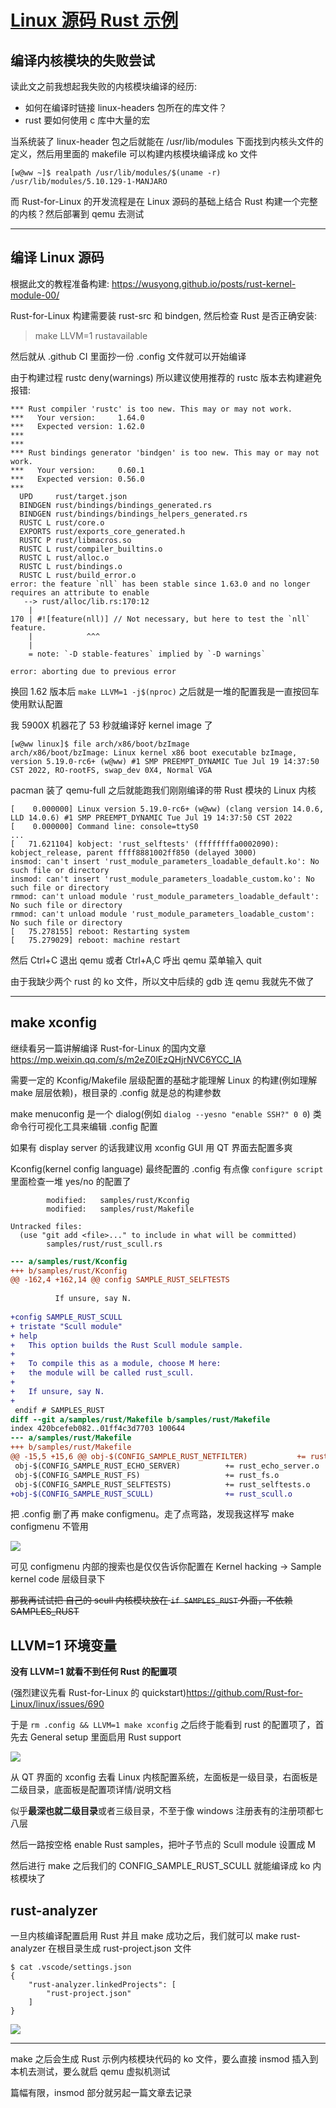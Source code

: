 # [Linux 源码 Rust 示例](/2022/07/rust_for_linux_build_samples_rust.md)

## 编译内核模块的失败尝试

读此文之前我想起我失败的内核模块编译的经历:
- 如何在编译时链接 linux-headers 包所在的库文件？
- rust 要如何使用 c 库中大量的宏

当系统装了 linux-header 包之后就能在 /usr/lib/modules 下面找到内核头文件的定义，然后用里面的 makefile 可以构建内核模块编译成 ko 文件

```
[w@ww ~]$ realpath /usr/lib/modules/$(uname -r)
/usr/lib/modules/5.10.129-1-MANJARO
```

而 Rust-for-Linux 的开发流程是在 Linux 源码的基础上结合 Rust 构建一个完整的内核？然后部署到 qemu 去测试

---

## 编译 Linux 源码

根据此文的教程准备构建: <https://wusyong.github.io/posts/rust-kernel-module-00/>

Rust-for-Linux 构建需要装 rust-src 和 bindgen, 然后检查 Rust 是否正确安装:

> make LLVM=1 rustavailable

然后就从 .github CI 里面抄一份 .config 文件就可以开始编译

由于构建过程 rustc deny(warnings) 所以建议使用推荐的 rustc 版本去构建避免报错:

```
*** Rust compiler 'rustc' is too new. This may or may not work.
***   Your version:     1.64.0
***   Expected version: 1.62.0
***
***
*** Rust bindings generator 'bindgen' is too new. This may or may not work.
***   Your version:     0.60.1
***   Expected version: 0.56.0
***
  UPD     rust/target.json
  BINDGEN rust/bindings/bindings_generated.rs
  BINDGEN rust/bindings/bindings_helpers_generated.rs
  RUSTC L rust/core.o
  EXPORTS rust/exports_core_generated.h
  RUSTC P rust/libmacros.so
  RUSTC L rust/compiler_builtins.o
  RUSTC L rust/alloc.o
  RUSTC L rust/bindings.o
  RUSTC L rust/build_error.o
error: the feature `nll` has been stable since 1.63.0 and no longer requires an attribute to enable
   --> rust/alloc/lib.rs:170:12
    |
170 | #![feature(nll)] // Not necessary, but here to test the `nll` feature.
    |            ^^^
    |
    = note: `-D stable-features` implied by `-D warnings`

error: aborting due to previous error
```

换回 1.62 版本后 `make LLVM=1 -j$(nproc)` 之后就是一堆的配置我是一直按回车使用默认配置

我 5900X 机器花了 53 秒就编译好 kernel image 了

```
[w@ww linux]$ file arch/x86/boot/bzImage
arch/x86/boot/bzImage: Linux kernel x86 boot executable bzImage, version 5.19.0-rc6+ (w@ww) #1 SMP PREEMPT_DYNAMIC Tue Jul 19 14:37:50 CST 2022, RO-rootFS, swap_dev 0X4, Normal VGA
```

pacman 装了 qemu-full 之后就能跑我们刚刚编译的带 Rust 模块的 Linux 内核

```
[    0.000000] Linux version 5.19.0-rc6+ (w@ww) (clang version 14.0.6, LLD 14.0.6) #1 SMP PREEMPT_DYNAMIC Tue Jul 19 14:37:50 CST 2022
[    0.000000] Command line: console=ttyS0
...
[   71.621104] kobject: 'rust_selftests' (ffffffffa0002090): kobject_release, parent ffff8881002ff850 (delayed 3000)
insmod: can't insert 'rust_module_parameters_loadable_default.ko': No such file or directory
insmod: can't insert 'rust_module_parameters_loadable_custom.ko': No such file or directory
rmmod: can't unload module 'rust_module_parameters_loadable_default': No such file or directory
rmmod: can't unload module 'rust_module_parameters_loadable_custom': No such file or directory
[   75.278155] reboot: Restarting system
[   75.279029] reboot: machine restart
```

然后 Ctrl+C 退出 qemu 或者 Ctrl+A,C 呼出 qemu 菜单输入 quit

由于我缺少两个 rust 的 ko 文件，所以文中后续的 gdb 连 qemu 我就先不做了

---

## make xconfig

继续看另一篇讲解编译 Rust-for-Linux 的国内文章 https://mp.weixin.qq.com/s/m2eZ0lEzQHjrNVC6YCC_IA

需要一定的 Kconfig/Makefile 层级配置的基础才能理解 Linux 的构建(例如理解 make 层层依赖)，根目录的 .config 就是总的构建参数

make menuconfig 是一个 dialog(例如 `dialog --yesno "enable SSH?" 0 0`) 类命令行可视化工具来编辑 .config 配置

如果有 display server 的话我建议用 xconfig GUI 用 QT 界面去配置多爽

Kconfig(kernel config language) 最终配置的 .config 有点像 `configure script` 里面检查一堆 yes/no 的配置了

```
        modified:   samples/rust/Kconfig
        modified:   samples/rust/Makefile

Untracked files:
  (use "git add <file>..." to include in what will be committed)
        samples/rust/rust_scull.rs
```

```diff
--- a/samples/rust/Kconfig
+++ b/samples/rust/Kconfig
@@ -162,4 +162,14 @@ config SAMPLE_RUST_SELFTESTS
 
          If unsure, say N.
 
+config SAMPLE_RUST_SCULL
+ tristate "Scull module"
+ help
+   This option builds the Rust Scull module sample.
+
+   To compile this as a module, choose M here:
+   the module will be called rust_scull.
+
+   If unsure, say N.
+
 endif # SAMPLES_RUST
diff --git a/samples/rust/Makefile b/samples/rust/Makefile
index 420bcefeb082..01ff4c3d7703 100644
--- a/samples/rust/Makefile
+++ b/samples/rust/Makefile
@@ -15,5 +15,6 @@ obj-$(CONFIG_SAMPLE_RUST_NETFILTER)           += rust_netfilter.o
 obj-$(CONFIG_SAMPLE_RUST_ECHO_SERVER)          += rust_echo_server.o
 obj-$(CONFIG_SAMPLE_RUST_FS)                   += rust_fs.o
 obj-$(CONFIG_SAMPLE_RUST_SELFTESTS)            += rust_selftests.o
+obj-$(CONFIG_SAMPLE_RUST_SCULL)                += rust_scull.o
```

把 .config 删了再 make configmenu。走了点弯路，发现我这样写 make configmenu 不管用

![](rust_for_linux_01_make_menuconfig_search_scull.png)

可见 configmenu 内部的搜索也是仅仅告诉你配置在 Kernel hacking -> Sample kernel code 层级目录下

~~那我再试试把 自己的 scull 内核模块放在 `if SAMPLES_RUST` 外面，不依赖 SAMPLES_RUST~~

## LLVM=1 环境变量

**没有 LLVM=1 就看不到任何 Rust 的配置项**

(强烈建议先看 Rust-for-Linux 的 quickstart)<https://github.com/Rust-for-Linux/linux/issues/690>

于是 `rm .config && LLVM=1 make xconfig` 之后终于能看到 rust 的配置项了，首先去 General setup 里面启用 Rust support

![](rust_for_linux_02_make_xconfig.png)

从 QT 界面的 xconfig 去看 Linux 内核配置系统，左面板是一级目录，右面板是二级目录，底面板是配置项详情/说明文档

似乎**最深也就二级目录**或者三级目录，不至于像 windows 注册表有的注册项都七八层

然后一路按空格 enable Rust samples，把叶子节点的 Scull module 设置成 M

然后进行 make 之后我们的 CONFIG_SAMPLE_RUST_SCULL 就能编译成 ko 内核模块了

## rust-analyzer

一旦内核编译配置启用 Rust 并且 make 成功之后，我们就可以 make rust-analyzer 在根目录生成 rust-project.json 文件

```
$ cat .vscode/settings.json
{
    "rust-analyzer.linkedProjects": [
        "rust-project.json"
    ]
}
```

![](rust_for_linux_03_rust_analyzer.png)

---

make 之后会生成 Rust 示例内核模块代码的 ko 文件，要么直接 insmod 插入到本机去测试，要么就启 qemu 虚拟机测试

篇幅有限，insmod 部分就另起一篇文章去记录
